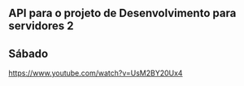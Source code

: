## API para o projeto de Desenvolvimento para servidores 2

## Sábado 
https://www.youtube.com/watch?v=UsM2BY20Ux4